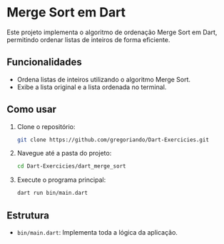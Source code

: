 # Merge Sort em Dart

Este projeto implementa o algoritmo de ordenação Merge Sort em Dart, permitindo ordenar listas de inteiros de forma eficiente.

## Funcionalidades

- Ordena listas de inteiros utilizando o algoritmo Merge Sort.
- Exibe a lista original e a lista ordenada no terminal.

## Como usar

1. Clone o repositório:
    ```sh
    git clone https://github.com/gregoriando/Dart-Exercicies.git
    ```
2. Navegue até a pasta do projeto:
    ```sh
    cd Dart-Exercicies/dart_merge_sort
    ```
3. Execute o programa principal:
    ```sh
    dart run bin/main.dart
    ```

## Estrutura

- `bin/main.dart`: Implementa toda a lógica da aplicação.
